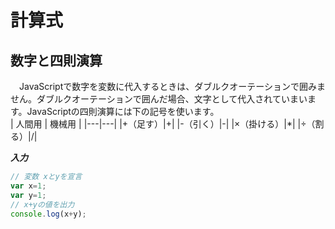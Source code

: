 # 計算式
## 数字と四則演算
　JavaScriptで数字を変数に代入するときは、ダブルクオーテーションで囲みません。ダブルクオーテーションで囲んだ場合、文字として代入されていまいます。JavaScriptの四則演算には下の記号を使います。<br>
| 人間用 | 機械用 |
|---|---|
|+（足す）|+|
|-（引く）|-|
|×（掛ける）|\*|
|÷（割る）|/|



***入力***
```js
// 変数 xとyを宣言
var x=1;
var y=1;
// x+yの値を出力
console.log(x+y);

```
